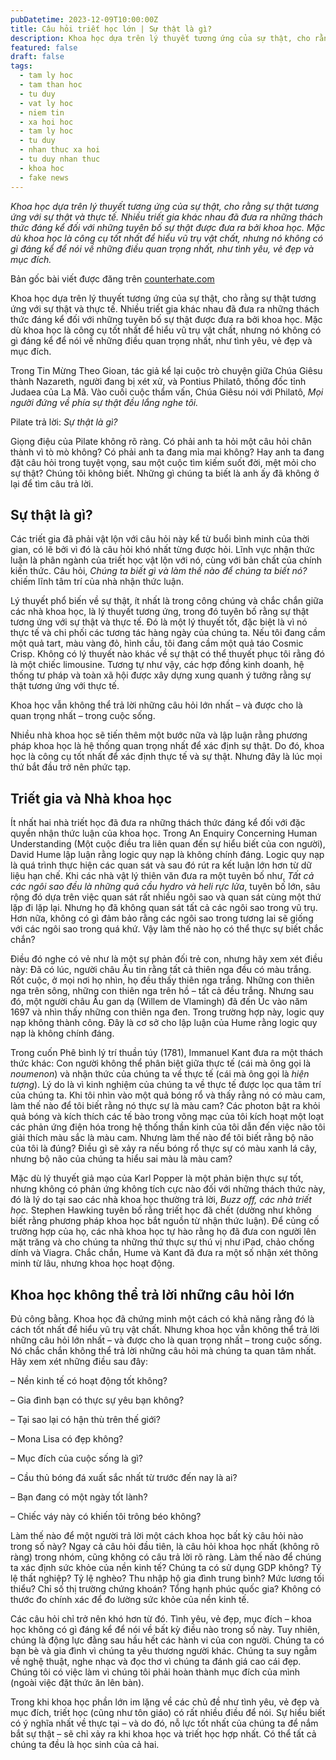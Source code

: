 ```yaml
---
pubDatetime: 2023-12-09T10:00:00Z
title: Câu hỏi triết học lớn | Sự thật là gì?
description: Khoa học dựa trên lý thuyết tương ứng của sự thật, cho rằng sự thật tương ứng với sự thật và thực tế. Nhiều triết gia khác nhau đã đưa ra những thách thức.
featured: false
draft: false
tags:
  - tam ly hoc
  - tam than hoc
  - tu duy
  - vat ly hoc
  - niem tin
  - xa hoi hoc
  - tam ly hoc
  - tu duy
  - nhan thuc xa hoi
  - tu duy nhan thuc
  - khoa hoc
  - fake news
---
```


_Khoa học dựa trên lý thuyết tương ứng của sự thật, cho rằng sự thật tương ứng với sự thật và thực tế. Nhiều triết gia khác nhau đã đưa ra những thách thức đáng kể đối với những tuyên bố sự thật được đưa ra bởi khoa học. Mặc dù khoa học là công cụ tốt nhất để hiểu vũ trụ vật chất, nhưng nó không có gì đáng kể để nói về những điều quan trọng nhất, như tình yêu, vẻ đẹp và mục đích._

Bản gốc bài viết được đăng trên [counterhate.com](https://counterhate.com/)

Khoa học dựa trên lý thuyết tương ứng của sự thật, cho rằng sự thật tương ứng với sự thật và thực tế. Nhiều triết gia khác nhau đã đưa ra những thách thức đáng kể đối với những tuyên bố sự thật được đưa ra bởi khoa học. Mặc dù khoa học là công cụ tốt nhất để hiểu vũ trụ vật chất, nhưng nó không có gì đáng kể để nói về những điều quan trọng nhất, như tình yêu, vẻ đẹp và mục đích.

Trong Tin Mừng Theo Gioan, tác giả kể lại cuộc trò chuyện giữa Chúa Giêsu thành Nazareth, người đang bị xét xử, và Pontius Philatô, thống đốc tỉnh Judaea của La Mã. Vào cuối cuộc thẩm vấn, Chúa Giêsu nói với Philatô, _Mọi người đứng về phía sự thật đều lắng nghe tôi._

Pilate trả lời: _Sự thật là gì?_

Giọng điệu của Pilate không rõ ràng. Có phải anh ta hỏi một câu hỏi chân thành vì tò mò không? Có phải anh ta đang mỉa mai không? Hay anh ta đang đặt câu hỏi trong tuyệt vọng, sau một cuộc tìm kiếm suốt đời, mệt mỏi cho sự thật? Chúng tôi không biết. Những gì chúng ta biết là anh ấy đã không ở lại để tìm câu trả lời.

## Sự thật là gì?

Các triết gia đã phải vật lộn với câu hỏi này kể từ buổi bình minh của thời gian, có lẽ bởi vì đó là câu hỏi khó nhất từng được hỏi. Lĩnh vực nhận thức luận là phân ngành của triết học vật lộn với nó, cùng với bản chất của chính kiến thức. Câu hỏi, _Chúng ta biết gì và làm thế nào để chúng ta biết nó?_ chiếm lĩnh tâm trí của nhà nhận thức luận.

Lý thuyết phổ biến về sự thật, ít nhất là trong công chúng và chắc chắn giữa các nhà khoa học, là lý thuyết tương ứng, trong đó tuyên bố rằng sự thật tương ứng với sự thật và thực tế. Đó là một lý thuyết tốt, đặc biệt là vì nó thực tế và chi phối các tương tác hàng ngày của chúng ta. Nếu tôi đang cầm một quả tart, màu vàng đỏ, hình cầu, tôi đang cầm một quả táo Cosmic Crisp. Không có lý thuyết nào khác về sự thật có thể thuyết phục tôi rằng đó là một chiếc limousine. Tương tự như vậy, các hợp đồng kinh doanh, hệ thống tư pháp và toàn xã hội được xây dựng xung quanh ý tưởng rằng sự thật tương ứng với thực tế.

Khoa học vẫn không thể trả lời những câu hỏi lớn nhất – và được cho là quan trọng nhất – trong cuộc sống.

Nhiều nhà khoa học sẽ tiến thêm một bước nữa và lập luận rằng phương pháp khoa học là hệ thống quan trọng nhất để xác định sự thật. Do đó, khoa học là công cụ tốt nhất để xác định thực tế và sự thật. Nhưng đây là lúc mọi thứ bắt đầu trở nên phức tạp.

## Triết gia và Nhà khoa học

Ít nhất hai nhà triết học đã đưa ra những thách thức đáng kể đối với đặc quyền nhận thức luận của khoa học. Trong An Enquiry Concerning Human Understanding (Một cuộc điều tra liên quan đến sự hiểu biết của con người), David Hume lập luận rằng logic quy nạp là không chính đáng. Logic quy nạp là quá trình thực hiện các quan sát và sau đó rút ra kết luận lớn hơn từ dữ liệu hạn chế. Khi các nhà vật lý thiên văn đưa ra một tuyên bố như, _Tất cả các ngôi sao đều là những quả cầu hydro và heli rực lửa_, tuyên bố lớn, sâu rộng đó dựa trên việc quan sát rất nhiều ngôi sao và quan sát cùng một thứ lặp đi lặp lại. Nhưng họ đã không quan sát tất cả các ngôi sao trong vũ trụ. Hơn nữa, không có gì đảm bảo rằng các ngôi sao trong tương lai sẽ giống với các ngôi sao trong quá khứ. Vậy làm thế nào họ có thể thực sự biết chắc chắn?


Điều đó nghe có vẻ như là một sự phản đối trẻ con, nhưng hãy xem xét điều này: Đã có lúc, người châu Âu tin rằng tất cả thiên nga đều có màu trắng. Rốt cuộc, ở mọi nơi họ nhìn, họ đều thấy thiên nga trắng. Những con thiên nga trên sông, những con thiên nga trên hồ – tất cả đều trắng. Nhưng sau đó, một người châu Âu gan dạ (Willem de Vlamingh) đã đến Úc vào năm 1697 và nhìn thấy những con thiên nga đen. Trong trường hợp này, logic quy nạp không thành công. Đây là cơ sở cho lập luận của Hume rằng logic quy nạp là không chính đáng.

Trong cuốn Phê bình lý trí thuần túy (1781), Immanuel Kant đưa ra một thách thức khác: Con người không thể phân biệt giữa thực tế (cái mà ông gọi là _noumenon_) và nhận thức của chúng ta về thực tế (cái mà ông gọi là _hiện tượng_). Lý do là vì kinh nghiệm của chúng ta về thực tế được lọc qua tâm trí của chúng ta. Khi tôi nhìn vào một quả bóng rổ và thấy rằng nó có màu cam, làm thế nào để tôi biết rằng nó thực sự là màu cam? Các photon bật ra khỏi quả bóng và kích thích các tế bào trong võng mạc của tôi kích hoạt một loạt các phản ứng điện hóa trong hệ thống thần kinh của tôi dẫn đến việc não tôi giải thích màu sắc là màu cam. Nhưng làm thế nào để tôi biết rằng bộ não của tôi là đúng? Điều gì sẽ xảy ra nếu bóng rổ thực sự có màu xanh lá cây, nhưng bộ não của chúng ta hiểu sai màu là màu cam?

Mặc dù lý thuyết giả mạo của Karl Popper là một phản biện thực sự tốt, nhưng không có phản ứng không tích cực nào đối với những thách thức này, đó là lý do tại sao các nhà khoa học thường trả lời, _Buzz off, các nhà triết học._ Stephen Hawking tuyên bố rằng triết học đã chết (dường như không biết rằng phương pháp khoa học bắt nguồn từ nhận thức luận). Để củng cố trường hợp của họ, các nhà khoa học tự hào rằng họ đã đưa con người lên mặt trăng và cho chúng ta những thứ thực sự thú vị như iPad, chảo chống dính và Viagra. Chắc chắn, Hume và Kant đã đưa ra một số nhận xét thông minh từ lâu, nhưng khoa học hoạt động.

## Khoa học không thể trả lời những câu hỏi lớn

Đủ công bằng. Khoa học đã chứng minh một cách có khả năng rằng đó là cách tốt nhất để hiểu vũ trụ vật chất. Nhưng khoa học vẫn không thể trả lời những câu hỏi lớn nhất – và được cho là quan trọng nhất – trong cuộc sống. Nó chắc chắn không thể trả lời những câu hỏi mà chúng ta quan tâm nhất. Hãy xem xét những điều sau đây:

– Nền kinh tế có hoạt động tốt không?

– Gia đình bạn có thực sự yêu bạn không?

– Tại sao lại có hận thù trên thế giới?

– Mona Lisa có đẹp không?

– Mục đích của cuộc sống là gì?

– Cầu thủ bóng đá xuất sắc nhất từ trước đến nay là ai?

– Bạn đang có một ngày tốt lành?

– Chiếc váy này có khiến tôi trông béo không?

Làm thế nào để một người trả lời một cách khoa học bất kỳ câu hỏi nào trong số này? Ngay cả câu hỏi đầu tiên, là câu hỏi khoa học nhất (không rõ ràng) trong nhóm, cũng không có câu trả lời rõ ràng. Làm thế nào để chúng ta xác định sức khỏe của nền kinh tế? Chúng ta có sử dụng GDP không? Tỷ lệ thất nghiệp? Tỷ lệ nghèo? Thu nhập hộ gia đình trung bình? Mức lương tối thiểu? Chỉ số thị trường chứng khoán? Tổng hạnh phúc quốc gia? Không có thước đo chính xác để đo lường sức khỏe của nền kinh tế.

Các câu hỏi chỉ trở nên khó hơn từ đó. Tình yêu, vẻ đẹp, mục đích – khoa học không có gì đáng kể để nói về bất kỳ điều nào trong số này. Tuy nhiên, chúng là động lực đằng sau hầu hết các hành vi của con người. Chúng ta có bạn bè và gia đình vì chúng ta yêu thương người khác. Chúng ta suy ngẫm về nghệ thuật, nghe nhạc và đọc thơ vì chúng ta đánh giá cao cái đẹp. Chúng tôi có việc làm vì chúng tôi phải hoàn thành mục đích của mình (ngoài việc đặt thức ăn lên bàn).

Trong khi khoa học phần lớn im lặng về các chủ đề như tình yêu, vẻ đẹp và mục đích, triết học (cũng như tôn giáo) có rất nhiều điều để nói. Sự hiểu biết có ý nghĩa nhất về thực tại – và do đó, nỗ lực tốt nhất của chúng ta để nắm bắt sự thật – sẽ chỉ xảy ra khi khoa học và triết học hợp nhất. Có thể tất cả chúng ta đều là học sinh của cả hai.